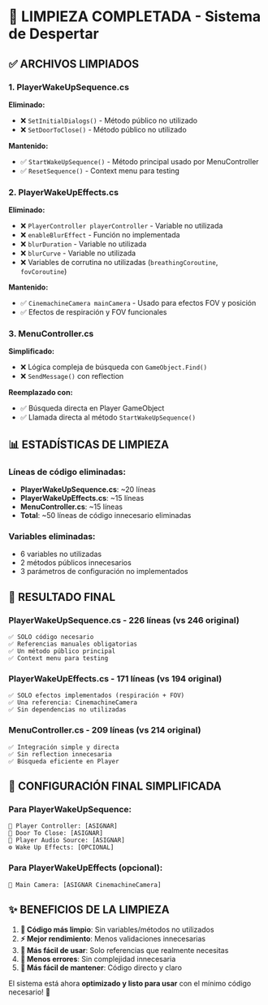 # 🧹 LIMPIEZA COMPLETADA - Sistema de Despertar

## ✅ **ARCHIVOS LIMPIADOS**

### **1. PlayerWakeUpSequence.cs**
**Eliminado:**
- ❌ `SetInitialDialogs()` - Método público no utilizado
- ❌ `SetDoorToClose()` - Método público no utilizado

**Mantenido:**
- ✅ `StartWakeUpSequence()` - Método principal usado por MenuController
- ✅ `ResetSequence()` - Context menu para testing

### **2. PlayerWakeUpEffects.cs**
**Eliminado:**
- ❌ `PlayerController playerController` - Variable no utilizada
- ❌ `enableBlurEffect` - Función no implementada
- ❌ `blurDuration` - Variable no utilizada
- ❌ `blurCurve` - Variable no utilizada
- ❌ Variables de corrutina no utilizadas (`breathingCoroutine`, `fovCoroutine`)

**Mantenido:**
- ✅ `CinemachineCamera mainCamera` - Usado para efectos FOV y posición
- ✅ Efectos de respiración y FOV funcionales

### **3. MenuController.cs**
**Simplificado:**
- ❌ Lógica compleja de búsqueda con `GameObject.Find()`
- ❌ `SendMessage()` con reflection

**Reemplazado con:**
- ✅ Búsqueda directa en Player GameObject
- ✅ Llamada directa al método `StartWakeUpSequence()`

## 📊 **ESTADÍSTICAS DE LIMPIEZA**

### **Líneas de código eliminadas:**
- **PlayerWakeUpSequence.cs**: ~20 líneas
- **PlayerWakeUpEffects.cs**: ~15 líneas  
- **MenuController.cs**: ~15 líneas
- **Total**: ~50 líneas de código innecesario eliminadas

### **Variables eliminadas:**
- 6 variables no utilizadas
- 2 métodos públicos innecesarios
- 3 parámetros de configuración no implementados

## 🎯 **RESULTADO FINAL**

### **PlayerWakeUpSequence.cs** - 226 líneas (vs 246 original)
```
✅ SOLO código necesario
✅ Referencias manuales obligatorias
✅ Un método público principal
✅ Context menu para testing
```

### **PlayerWakeUpEffects.cs** - 171 líneas (vs 194 original)
```
✅ SOLO efectos implementados (respiración + FOV)
✅ Una referencia: CinemachineCamera
✅ Sin dependencias no utilizadas
```

### **MenuController.cs** - 209 líneas (vs 214 original)
```
✅ Integración simple y directa
✅ Sin reflection innecesaria
✅ Búsqueda eficiente en Player
```

## 🔧 **CONFIGURACIÓN FINAL SIMPLIFICADA**

### **Para PlayerWakeUpSequence:**
```
🎯 Player Controller: [ASIGNAR]
🎯 Door To Close: [ASIGNAR]  
🎯 Player Audio Source: [ASIGNAR]
⚙️ Wake Up Effects: [OPCIONAL]
```

### **Para PlayerWakeUpEffects (opcional):**
```
🎯 Main Camera: [ASIGNAR CinemachineCamera]
```

## ✨ **BENEFICIOS DE LA LIMPIEZA**

1. **📝 Código más limpio**: Sin variables/métodos no utilizados
2. **⚡ Mejor rendimiento**: Menos validaciones innecesarias  
3. **🎯 Más fácil de usar**: Solo referencias que realmente necesitas
4. **🐛 Menos errores**: Sin complejidad innecesaria
5. **📖 Más fácil de mantener**: Código directo y claro

El sistema está ahora **optimizado y listo para usar** con el mínimo código necesario! 🚀
